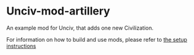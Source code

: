 # Unciv-mod-artillery

An example mod for Unciv, that adds one new Civilization.

For information on how to build and use mods, please refer to [the setup instructions](https://yairm210/.github.io/Unciv/Modders/Making-a-new-Civilization/)
